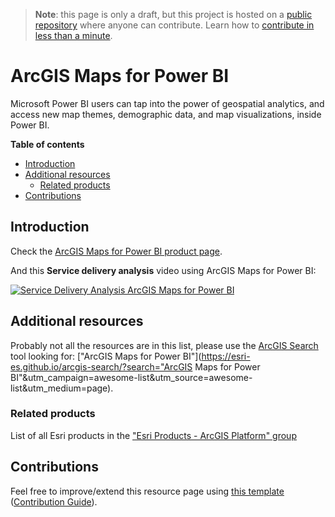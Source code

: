 > **Note**: this page is only a draft, but this project is hosted on a [public repository](https://github.com/hhkaos/awesome-arcgis) where anyone can contribute. Learn how to [contribute in less than a minute](https://github.com/hhkaos/awesome-arcgis/blob/master/CONTRIBUTING.md#contributions).

# ArcGIS Maps for Power BI

Microsoft Power BI users can tap into the power of geospatial analytics, and access new map themes, demographic data, and map visualizations, inside Power BI.

<!-- START doctoc generated TOC please keep comment here to allow auto update -->
<!-- DON'T EDIT THIS SECTION, INSTEAD RE-RUN doctoc TO UPDATE -->
**Table of contents**

- [Introduction](#introduction)
- [Additional resources](#additional-resources)
  - [Related products](#related-products)
- [Contributions](#contributions)

<!-- END doctoc generated TOC please keep comment here to allow auto update -->

## Introduction

Check the [ArcGIS Maps for Power BI product page](http://www.esri.com/software/arcgis/arcgis-maps-for-power-bi).

And this **Service delivery analysis** video using ArcGIS Maps for Power BI:

[![Service Delivery Analysis ArcGIS Maps for Power BI](https://i.ytimg.com/vi/IV8DvF79wM0/hqdefault.jpg)](https://www.youtube.com/watch?v=IV8DvF79wM0)

## Additional resources

Probably not all the resources are in this list, please use the [ArcGIS Search](https://esri-es.github.io/arcgis-search/) tool looking for: ["ArcGIS Maps for Power BI"](https://esri-es.github.io/arcgis-search/?search="ArcGIS Maps for Power BI"&utm_campaign=awesome-list&utm_source=awesome-list&utm_medium=page).

### Related products

List of all Esri products in the ["Esri Products - ArcGIS Platform" group](https://awesome-arcgis.maps.arcgis.com/home/group.html?id=663480a878724c42aef09a523a8d5139&view=list&start=1&num=20#content)

## Contributions

Feel free to improve/extend this resource page using [this template](https://github.com/hhkaos/awesome-arcgis/blob/master/templates/PRODUCT_PAGE_TEMPLATE.md) ([Contribution Guide](https://github.com/hhkaos/awesome-arcgis/blob/master/CONTRIBUTING.md)).
